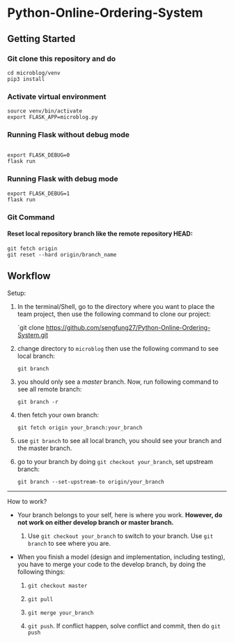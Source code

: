 # Python-Online-Ordering-System

## Getting Started 

### Git clone this repository and do 
```
cd microblog/venv
pip3 install
```

### Activate virtual environment
```
source venv/bin/activate
export FLASK_APP=microblog.py
```

### Running Flask without debug mode
```

export FLASK_DEBUG=0
flask run
```

### Running Flask with debug mode
```
export FLASK_DEBUG=1
flask run
```

### Git Command
#### Reset local repository branch like the remote repository HEAD:
```
git fetch origin
git reset --hard origin/branch_name
```


## Workflow

Setup:

1. In the terminal/Shell, go to the directory where you want to place the team project, then use the following command to clone our project:

	`git clone https://github.com/sengfung27/Python-Online-Ordering-System.git

2. change directory to `microblog` then use the following command to see local branch:

	`git branch`

3. you should only see a *master* branch. Now, run following command to see all remote branch:

	`git branch -r`

4. then fetch your own branch:

	`git fetch origin your_branch:your_branch`

5. use `git branch` to see all local branch, you should see your branch and the master branch.

6. go to your branch by doing `git checkout your_branch`, set upstream branch:

	`git branch --set-upstream-to origin/your_branch`

---

How to work?

- Your branch belongs to your self, here is where you work. **However, do not work on either develop branch or master branch.**

	1. Use `git checkout your_branch` to switch to your branch. Use `git branch` to see where you are.

- When you finish a model (design and implementation, including testing), you have to merge your code to the develop branch, by doing the following things:

	1. `git checkout master`

	2. `git pull`

	3. `git merge your_branch`

	4. `git push`. If conflict happen, solve conflict and commit, then do `git push`
	

